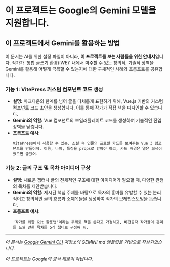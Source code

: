 # 이 프로젝트는 Google의 Gemini 모델을 지원합니다.

## 이 프로젝트에서 Gemini를 활용하는 방법

이 문서는 AI를 위한 설정 파일이 아니라, **이 프로젝트를 보는 사람들을 위한 안내서**입니다. 작가가 '통합 글쓰기 환경(IWE)' 내에서 마주할 수 있는 창의적, 기술적 장벽을 Gemini를 활용해 어떻게 극복할 수 있는지에 대한 구체적인 사례와 프롬프트를 공유합니다.

### 기능 1: VitePress 커스텀 컴포넌트 코드 생성

*   **설명:** 마크다운의 한계를 넘어 글을 다채롭게 표현하기 위해, Vue.js 기반의 커스텀 컴포넌트 코드 초안을 생성합니다. 이를 통해 작가가 직접 책을 디자인할 수 있습니다.
*   **Gemini의 역할:** Vue 컴포넌트의 보일러플레이트 코드를 생성하여 기술적인 진입 장벽을 낮춥니다.
*   **프롬프트 예시:**
    ```
    VitePress에서 사용할 수 있는, 소설 속 인물의 프로필 카드를 보여주는 Vue 3 컴포넌트를 만들어줘. 이름, 나이, 특징을 props로 받아야 하고, 카드 배경은 옅은 회색이었으면 좋겠어.
    ```

### 기능 2: 글의 구조 및 목차 아이디어 구상

*   **설명:** 새로운 챕터나 글의 전체적인 구조에 대한 아이디어가 필요할 때, 다양한 관점의 목차를 제안받습니다.
*   **Gemini의 역할:** 제시된 핵심 주제를 바탕으로 독자의 흥미를 유발할 수 있는 논리적이고 창의적인 글의 흐름과 소제목들을 생성하여 작가의 브레인스토밍을 돕습니다.
*   **프롬프트 예시:**
    ```
    '작가를 위한 Git 활용법'이라는 주제로 책을 쓴다고 가정하고, 비전공자 작가들이 흥미를 느낄 만한 목차를 5개 챕터로 구성해 줘.
    ```

---

*이 문서는 [Google Gemini CLI](https://github.com/google/gemini-cli) 저장소의 GEMINI.md 템플릿을 기반으로 작성되었습니다.*

*이 프로젝트는 Google의 공식 제품이 아닙니다.*